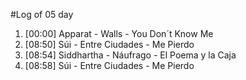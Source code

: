 #Log of 05 day

1. [00:00] Apparat - Walls - You Don´t Know Me
1. [08:50] Súi - Entre Ciudades - Me Pierdo
1. [08:54] Siddhartha - Náufrago - El Poema y la Caja
1. [08:58] Súi - Entre Ciudades - Me Pierdo

